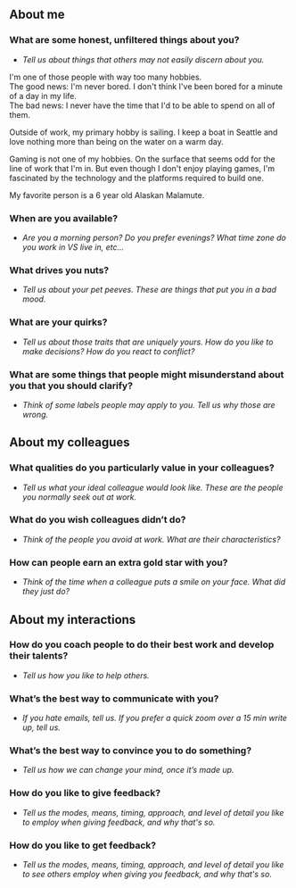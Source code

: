 
## About me

### What are some honest, unfiltered things about you?
* *Tell us about things that others may not easily discern about you.*

I'm one of those people with way too many hobbies.  
  The good news: I'm never bored.  I don't think I've been bored for a minute of a day in my life.  
  The bad news: I never have the time that I'd to be able to spend on all of them.
  
Outside of work, my primary hobby is sailing.  I keep a boat in Seattle and love nothing more than being on the water on a warm day.

Gaming is not one of my hobbies.  On the surface that seems odd for the line of work that I'm in.  But even though I don't enjoy playing games, I'm fascinated by the technology and the platforms required to build one.  

My favorite person is a 6 year old Alaskan Malamute.

### When are you available?
* *Are you a morning person? Do you prefer evenings? What time zone do you work in VS live in, etc...*

### What drives you nuts?
* *Tell us about your pet peeves. These are things that put you in a bad mood.*

### What are your quirks?
* *Tell us about those traits that are uniquely yours. How do you like to make decisions? How do you react to conflict?*

### What are some things that people might misunderstand about you that you should clarify?
* *Think of some labels people may apply to you. Tell us why those are wrong.*

## About my colleagues

### What qualities do you particularly value in your colleagues?
* *Tell us what your ideal colleague would look like. These are the people you normally seek out at work.*

### What do you wish colleagues didn’t do?
* *Think of the people you avoid at work. What are their characteristics?*

### How can people earn an extra gold star with you?
* *Think of the time when a colleague puts a smile on your face. What did they just do?*

## About my interactions

### How do you coach people to do their best work and develop their talents?
* *Tell us how you like to help others.*

### What’s the best way to communicate with you?
* *If you hate emails, tell us. If you prefer a quick zoom over a 15 min write up, tell us.*

### What’s the best way to convince you to do something?
* *Tell us how we can change your mind, once it’s made up.*

### How do you like to give feedback?
* *Tell us the modes, means, timing, approach, and level of detail you like to employ when giving feedback, and why that's so.*

### How do you like to get feedback?
* *Tell us the modes, means, timing, approach, and level of detail you like to see others employ when giving you feedback, and why that's so.*
